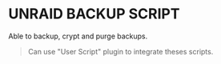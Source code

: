 # UNRAID BACKUP SCRIPT
Able to backup, crypt and purge backups.

> Can use "User Script" plugin to integrate theses scripts.
